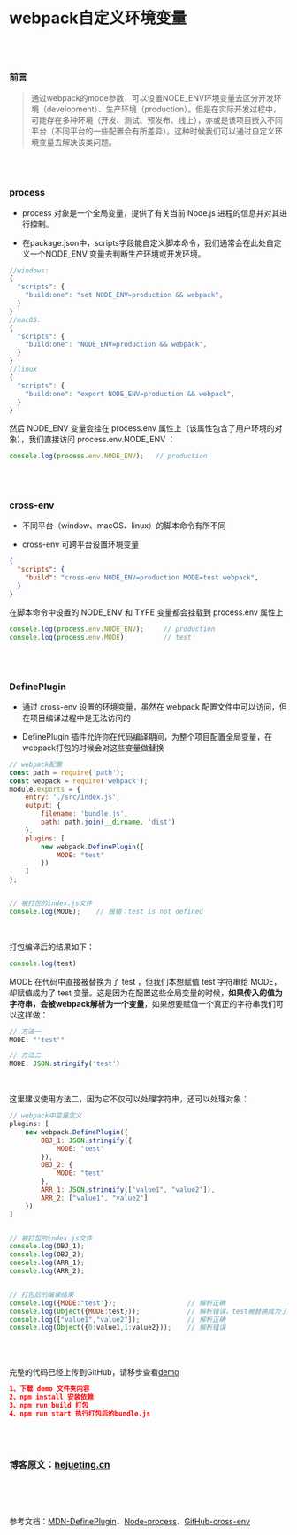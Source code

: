 # webpack自定义环境变量

</br>
</br>




### 前言

> 通过webpack的mode参数，可以设置NODE_ENV环境变量去区分开发环境（development）、生产环境（production）。但是在实际开发过程中，可能存在多种环境（开发、测试、预发布、线上），亦或是该项目嵌入不同平台（不同平台的一些配置会有所差异）。这种时候我们可以通过自定义环境变量去解决该类问题。

</br>
</br>




### process

- process 对象是一个全局变量，提供了有关当前 Node.js 进程的信息并对其进行控制。

- 在package.json中，scripts字段能自定义脚本命令，我们通常会在此处自定义一个NODE_ENV 变量去判断生产环境或开发环境。

```javascript
//windows:
{
  "scripts": {
    "build:one": "set NODE_ENV=production && webpack",
  }
}
//macOS:
{
  "scripts": {
    "build:one": "NODE_ENV=production && webpack",
  }
}
//linux
{
  "scripts": {
    "build:one": "export NODE_ENV=production && webpack",
  }
}
```

然后 NODE_ENV 变量会挂在 process.env 属性上（该属性包含了用户环境的对象），我们直接访问 process.env.NODE_ENV ：

```javascript
console.log(process.env.NODE_ENV);   // production
```

</br>
</br>







### cross-env

- 不同平台（window、macOS、linux）的脚本命令有所不同

- cross-env 可跨平台设置环境变量

```json
{
  "scripts": {
    "build": "cross-env NODE_ENV=production MODE=test webpack",
  }
}
```

在脚本命令中设置的 NODE_ENV 和 TYPE 变量都会挂载到 process.env 属性上

```javascript
console.log(process.env.NODE_ENV);     // production
console.log(process.env.MODE);         // test
```

</br>
</br>








### DefinePlugin

- 通过 cross-env 设置的环境变量，虽然在 webpack 配置文件中可以访问，但在项目编译过程中是无法访问的

- DefinePlugin 插件允许你在代码编译期间，为整个项目配置全局变量，在webpack打包的时候会对这些变量做替换

```javascript
// webpack配置
const path = require('path');
const webpack = require('webpack');
module.exports = {
    entry: './src/index.js',
    output: {
        filename: 'bundle.js',
        path: path.join(__dirname, 'dist')
    },
    plugins: [
        new webpack.DefinePlugin({
            MODE: "test"
	    })
    ]
};


// 被打包的index.js文件
console.log(MODE);    // 报错：test is not defined
```

</br>

打包编译后的结果如下：

```javascript
console.log(test)
```

MODE 在代码中直接被替换为了 test ，但我们本想赋值 test 字符串给 MODE，却赋值成为了 test 变量。这是因为在配置这些全局变量的时候，**如果传入的值为字符串，会被webpack解析为一个变量**，如果想要赋值一个真正的字符串我们可以这样做：

```javascript
// 方法一
MODE: "'test'"

// 方法二
MODE: JSON.stringify('test')
```

</br>

这里建议使用方法二，因为它不仅可以处理字符串，还可以处理对象：

```javascript
// webpack中变量定义
plugins: [
    new webpack.DefinePlugin({
        OBJ_1: JSON.stringify({
            MODE: "test"
        }),
        OBJ_2: {
            MODE: "test"
        },
        ARR_1: JSON.stringify(["value1", "value2"]),
        ARR_2: ["value1", "value2"]
    })
]


// 被打包的index.js文件
console.log(OBJ_1);
console.log(OBJ_2);
console.log(ARR_1);
console.log(ARR_2);


// 打包后的编译结果
console.log({MODE:"test"});                  // 解析正确
console.log(Object({MODE:test}));            // 解析错误，test被替换成为了变量
console.log(["value1","value2"]);            // 解析正确
console.log(Object({0:value1,1:value2}));    // 解析错误
```

</br>
</br>


完整的代码已经上传到GitHub，请移步查看[demo](https://github.com/HeJueting/Blog/tree/master/%E5%89%8D%E7%AB%AF%E9%9A%8F%E7%AC%94/webpack%E8%87%AA%E5%AE%9A%E4%B9%89%E7%8E%AF%E5%A2%83%E5%8F%98%E9%87%8F)

```json
1、下载 demo 文件夹内容
2、npm install 安装依赖
3、npm run build 打包
4、npm run start 执行打包后的bundle.js
```


</br>
</br>

### 博客原文：[hejueting.cn](www.hejueting.cn)

</br>






</br>
</br>

参考文档：[MDN-DefinePlugin](https://www.webpackjs.com/plugins/define-plugin/)、[Node-process](http://nodejs.cn/api/process.html#process_process)、[GitHub-cross-env](https://github.com/kentcdodds/cross-env)